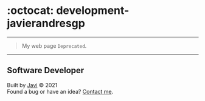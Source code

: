 # :octocat: development-javierandresgp
---
> My web page `Deprecated`.
---
## Software Developer
Built by [Javi](https://javierandres.dev) :copyright: 2021  
Found a bug or have an idea? [Contact me](https://javierandres.dev).
